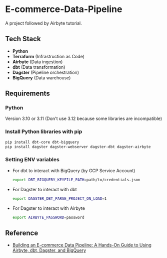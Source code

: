 # E-commerce-Data-Pipeline

A project followed by Airbyte tutorial.

## Tech Stack
- **Python**
- **Terraform** (Infrastruction as Code)
- **Airbyte** (Data ingestion)
- **dbt** (Data transformation)
- **Dagster** (Pipeline orchestration)
- **BigQuery** (Data warehouse)


## Requirements
### Python 
Version 3.10 or 3.11 (Don't use 3.12 because some libraries are incompatible)

### Install Python libraries with pip
```bash
pip install dbt-core dbt-bigquery
pip install dagster dagster-webserver dagster-dbt dagster-airbyte
```

### Setting ENV variables
- For dbt to interact with BigQuery (by GCP Service Account)
  ```bash
  export DBT_BIGQUERY_KEYFILE_PATH=path/to/credentials.json
  ```
- For Dagster to interact with dbt
  ```bash
  export DAGSTER_DBT_PARSE_PROJECT_ON_LOAD=1
  ```
- For Dagster to interact with Airbyte
  ```bash
  export AIRBYTE_PASSWORD=password
  ``` 

## Reference
- [Building an E-commerce Data Pipeline: A Hands-On Guide to Using Airbyte, dbt, Dagster, and BigQuery](https://airbyte.com/tutorials/building-an-e-commerce-data-pipeline-a-hands-on-guide-to-using-airbyte-dbt-dagster-and-bigquery#4-setting-up-the-dbt-project)
